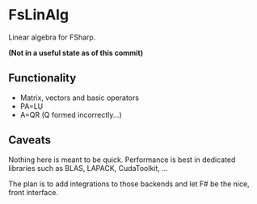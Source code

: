 # FsLinAlg
Linear algebra for FSharp.

**(Not in a useful state as of this commit)**

## Functionality
- Matrix, vectors and basic operators
- PA=LU
- A=QR (Q formed incorrectly...)

## Caveats
Nothing here is meant to be quick. Performance is best in dedicated libraries such as BLAS, LAPACK, CudaToolkit, ...

The plan is to add integrations to those backends and let F# be the nice, front interface.